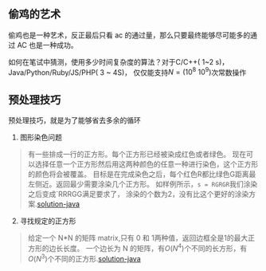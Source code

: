 ## 偷鸡的艺术

偷鸡也是一种艺术，反正最后只看 ac 的通过量，那么只要最终能够尽可能多的通过 AC 也是一种成功。

如何在笔试中猜测，使用多少时间复杂度的算法？对于C/C++( 1~2 s)，Java/Python/Ruby/JS/PHP( 3 ~ 4S)，
仅仅能支持$N=(10^8 ~ 10^9 )$次常数操作

## 预处理技巧

预处理技巧，就是为了能够省去多余的循环

1. 图形染色问题

> 有一些排成一行的正方形。每个正方形已经被染成红色或者绿色。
> 现在可以选择任意一个正方形然后用这两种颜色的任意一种进行染色，这个正方形的颜色将会被覆盖。
> 目标是在完成染色之后，每个红色R都比绿色G距离最左侧近。返回最少需要涂染几个正方形。
> 如样例所示，`s = RGRGR`我们涂染之后变成`RRRGG满足要求了，
> 涂染的个数为2，没有比这个更好的涂染方案.[solution-java]()

2. 寻找规定的正方形

> 给定一个 N*N 的矩阵 matrix,只有 0 和 1两种值，返回边框全是1的最大正方形的边长长度。
> 一个边长为 N 的矩阵，有$O(N^4)$个不同的长方形，有$O(N^3)$个不同的正方形.[solution-java]()
